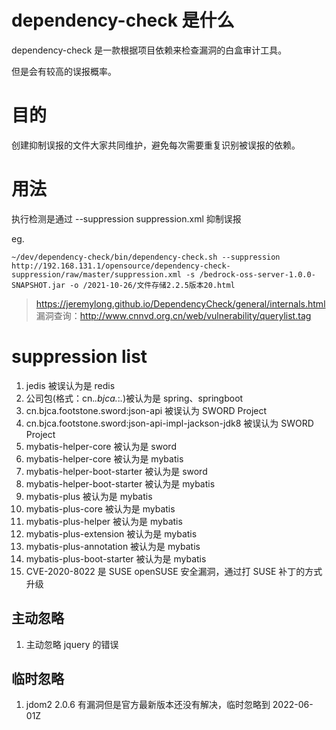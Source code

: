 # dependency-check 是什么
dependency-check 是一款根据项目依赖来检查漏洞的白盒审计工具。

但是会有较高的误报概率。

# 目的
创建抑制误报的文件大家共同维护，避免每次需要重复识别被误报的依赖。

# 用法
执行检测是通过 --suppression suppression.xml 抑制误报


eg.
```shell
~/dev/dependency-check/bin/dependency-check.sh --suppression http://192.168.131.1/opensource/dependency-check-suppression/raw/master/suppression.xml -s /bedrock-oss-server-1.0.0-SNAPSHOT.jar -o /2021-10-26/文件存储2.2.5版本20.html
```


> https://jeremylong.github.io/DependencyCheck/general/internals.html
> 漏洞查询：http://www.cnnvd.org.cn/web/vulnerability/querylist.tag

# suppression list
1. jedis 被误认为是 redis 
1. 公司包(格式：cn.*.bjca.*:*.*)被认为是 spring、springboot
1. cn.bjca.footstone.sword:json-api 被误认为 SWORD Project 
1. cn.bjca.footstone.sword:json-api-impl-jackson-jdk8 被误认为 SWORD Project 
1. mybatis-helper-core 被认为是 sword
1. mybatis-helper-core 被认为是 mybatis
1. mybatis-helper-boot-starter 被认为是 sword
1. mybatis-helper-boot-starter 被认为是 mybatis
1. mybatis-plus 被认为是 mybatis
1. mybatis-plus-core 被认为是 mybatis
1. mybatis-plus-helper 被认为是 mybatis
1. mybatis-plus-extension 被认为是 mybatis
1. mybatis-plus-annotation 被认为是 mybatis
1. mybatis-plus-boot-starter 被认为是 mybatis
1. CVE-2020-8022 是 SUSE openSUSE 安全漏洞，通过打 SUSE 补丁的方式升级 
## 主动忽略
1. 主动忽略 jquery 的错误
## 临时忽略
1. jdom2 2.0.6 有漏洞但是官方最新版本还没有解决，临时忽略到 2022-06-01Z